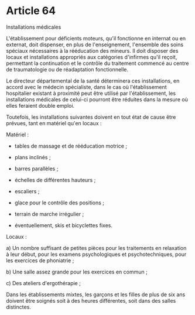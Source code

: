 # Article 64

Installations médicales

L'établissement pour déficients moteurs, qu'il fonctionne en internat ou en externat, doit dispenser, en plus de l'enseignement, l'ensemble des soins spéciaux nécessaires à la rééducation des mineurs. Il doit disposer des locaux et installations appropriés aux catégories d'infirmes qu'il reçoit, permettant la continuation et le contrôle du traitement commencé au centre de traumatologie ou de réadaptation fonctionnelle.

Le directeur départemental de la santé déterminera ces installations, en accord avec le médecin spécialiste, dans le cas où l'établissement hospitalier existant à proximité peut être utilisé par l'établissement, les installations médicales de celui-ci pourront être réduites dans la mesure où elles feraient double emploi.

Toutefois, les installations suivantes doivent en tout état de cause être prévues, tant en matériel qu'en locaux :

Matériel :

- tables de massage et de rééducation motrice ;

- plans inclinés ;

- barres parallèles ;

- échelles de différentes hauteurs ;

- escaliers ;

- glace pour le contrôle des positions ;

- terrain de marche irrégulier ;

- éventuellement, skis et bicyclettes fixes.

Locaux :

a) Un nombre suffisant de petites pièces pour les traitements en relaxation à leur début, pour les examens psychologiques et psychotechniques, pour les exercices de phoniatrie ;

b) Une salle assez grande pour les exercices en commun ;

c) Des ateliers d'ergothérapie ;

Dans les établissements mixtes, les garçons et les filles de plus de six ans doivent être soignés soit à des heures différentes, soit dans des salles distinctes.

